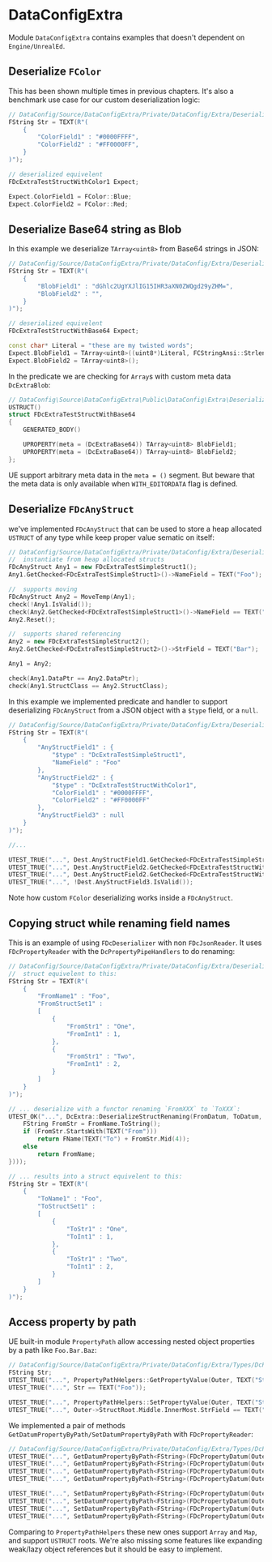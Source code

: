 # DataConfigExtra

Module `DataConfigExtra` contains examples that doesn't dependent on `Engine/UnrealEd`.

## Deserialize `FColor`

This has been shown multiple times in previous chapters. It's also a benchmark use case for our custom deserialization logic:

```c++
// DataConfig/Source/DataConfigExtra/Private/DataConfig/Extra/Deserialize/DcDeserializeColor.cpp
FString Str = TEXT(R"(
    {
        "ColorField1" : "#0000FFFF",
        "ColorField2" : "#FF0000FF",
    }
)");

// deserialized equivelent
FDcExtraTestStructWithColor1 Expect;

Expect.ColorField1 = FColor::Blue;
Expect.ColorField2 = FColor::Red;
```

## Deserialize Base64 string as Blob 

In this example we deserialize `TArray<uint8>` from Base64 strings in JSON:

```c++
// DataConfig/Source/DataConfigExtra/Private/DataConfig/Extra/Deserialize/DcDeserializeBase64.cpp
FString Str = TEXT(R"(
    {
        "BlobField1" : "dGhlc2UgYXJlIG15IHR3aXN0ZWQgd29yZHM=",
        "BlobField2" : "",
    }
)");

// deserialized equivelent
FDcExtraTestStructWithBase64 Expect;

const char* Literal = "these are my twisted words";
Expect.BlobField1 = TArray<uint8>((uint8*)Literal, FCStringAnsi::Strlen(Literal));
Expect.BlobField2 = TArray<uint8>();
```

In the predicate we are checking for `Array`s with custom meta data `DcExtraBlob`:

```c++
// DataConfig\Source\DataConfigExtra\Public\DataConfig\Extra\Deserialize\DcDeserializeBase64.h
USTRUCT()
struct FDcExtraTestStructWithBase64
{
    GENERATED_BODY()

    UPROPERTY(meta = (DcExtraBase64)) TArray<uint8> BlobField1;
    UPROPERTY(meta = (DcExtraBase64)) TArray<uint8> BlobField2;
};
```

UE support arbitrary meta data in the `meta = ()` segment. But beware that the meta data is only available when `WITH_EDITORDATA` flag is defined.

## Deserialize `FDcAnyStruct`

we've implemented `FDcAnyStruct` that can be used to store a heap allocated `USTRUCT` of any type while keep proper value sematic on itself:

```c++
// DataConfig/Source/DataConfigExtra/Private/DataConfig/Extra/Deserialize/DcDeserializeAnyStruct.cpp
//  instantiate from heap allocated structs
FDcAnyStruct Any1 = new FDcExtraTestSimpleStruct1();
Any1.GetChecked<FDcExtraTestSimpleStruct1>()->NameField = TEXT("Foo");

//  supports moving
FDcAnyStruct Any2 = MoveTemp(Any1);
check(!Any1.IsValid());
check(Any2.GetChecked<FDcExtraTestSimpleStruct1>()->NameField == TEXT("Foo"));
Any2.Reset();

//  supports shared referencing
Any2 = new FDcExtraTestSimpleStruct2();
Any2.GetChecked<FDcExtraTestSimpleStruct2>()->StrField = TEXT("Bar");

Any1 = Any2;

check(Any1.DataPtr == Any2.DataPtr);
check(Any1.StructClass == Any2.StructClass);
```

In this example we implemented predicate and handler to support deserializing `FDcAnyStruct` from a JSON object with a `$type` field, or a `null`.

```c++
// DataConfig/Source/DataConfigExtra/Private/DataConfig/Extra/Deserialize/DcDeserializeAnyStruct.cpp
FString Str = TEXT(R"(
    {
        "AnyStructField1" : {
            "$type" : "DcExtraTestSimpleStruct1",
            "NameField" : "Foo"
        },
        "AnyStructField2" : {
            "$type" : "DcExtraTestStructWithColor1",
            "ColorField1" : "#0000FFFF",
            "ColorField2" : "#FF0000FF"
        },
        "AnyStructField3" : null
    }
)");

//...

UTEST_TRUE("...", Dest.AnyStructField1.GetChecked<FDcExtraTestSimpleStruct1>()->NameField == TEXT("Foo"));
UTEST_TRUE("...", Dest.AnyStructField2.GetChecked<FDcExtraTestStructWithColor1>()->ColorField1 == FColor::Blue);
UTEST_TRUE("...", Dest.AnyStructField2.GetChecked<FDcExtraTestStructWithColor1>()->ColorField2 == FColor::Red);
UTEST_TRUE("...", !Dest.AnyStructField3.IsValid());
```

Note how custom `FColor` deserializing works inside a `FDcAnyStruct`.

## Copying struct while renaming field names

This is an example of using `FDcDeserializer` with non `FDcJsonReader`. It uses `FDcPropertyReader` with the `DcPropertyPipeHandlers` to do renaming:

```c++
// DataConfig/Source/DataConfigExtra/Private/DataConfig/Extra/Deserialize/DcDeserializeRenameStructFieldNames.cpp
//  struct equivelent to this:
FString Str = TEXT(R"(
    {
        "FromName1" : "Foo",
        "FromStructSet1" : 
        [
            {
                "FromStr1" : "One",
                "FromInt1" : 1,
            },
            {
                "FromStr1" : "Two",
                "FromInt1" : 2,
            }
        ]
    }
)");

// ... deserialize with a functor renaming `FromXXX` to `ToXXX`:
UTEST_OK("...", DcExtra::DeserializeStructRenaming(FromDatum, ToDatum, FDcExtraRenamer::CreateLambda([](const FName& FromName){
    FString FromStr = FromName.ToString();
    if (FromStr.StartsWith(TEXT("From")))
        return FName(TEXT("To") + FromStr.Mid(4));
    else
        return FromName;
})));

// ... results into a struct equivelent to this: 
FString Str = TEXT(R"(
    {
        "ToName1" : "Foo",
        "ToStructSet1" : 
        [
            {
                "ToStr1" : "One",
                "ToInt1" : 1,
            },
            {
                "ToStr1" : "Two",
                "ToInt1" : 2,
            }
        ]
    }
)");
```

## Access property by path

UE built-in module `PropertyPath` allow accessing nested object properties by a path like `Foo.Bar.Baz`:

```c++
// DataConfig/Source/DataConfigExtra/Private/DataConfig/Extra/Types/DcPropertyPathAccess.cpp
FString Str;
UTEST_TRUE("...", PropertyPathHelpers::GetPropertyValue(Outer, TEXT("StructRoot.Middle.InnerMost.StrField"), Str));
UTEST_TRUE("...", Str == TEXT("Foo"));

UTEST_TRUE("...", PropertyPathHelpers::SetPropertyValue(Outer, TEXT("StructRoot.Middle.InnerMost.StrField"), FString(TEXT("Bar"))));
UTEST_TRUE("...", Outer->StructRoot.Middle.InnerMost.StrField == TEXT("Bar"));
```

We implemented a pair of methods `GetDatumPropertyByPath/SetDatumPropertyByPath` with `FDcPropertyReader`:

```c++
// DataConfig/Source/DataConfigExtra/Private/DataConfig/Extra/Types/DcPropertyPathAccess.cpp
UTEST_TRUE("...", GetDatumPropertyByPath<FString>(FDcPropertyDatum(Outer), "StructRoot.Middle.InnerMost.StrField") == TEXT("Foo"));
UTEST_TRUE("...", GetDatumPropertyByPath<FString>(FDcPropertyDatum(Outer), "StructRoot.Arr.0.StrField") == TEXT("Bar0"));
UTEST_TRUE("...", GetDatumPropertyByPath<FString>(FDcPropertyDatum(Outer), "StructRoot.Arr.1.StrField") == TEXT("Bar1"));
UTEST_TRUE("...", GetDatumPropertyByPath<FString>(FDcPropertyDatum(Outer), "StructRoot.NameMap.FooKey.StrField") == TEXT("FooValue"));

UTEST_TRUE("...", SetDatumPropertyByPath<FString>(FDcPropertyDatum(Outer), "StructRoot.Middle.InnerMost.StrField", TEXT("AltFoo")));
UTEST_TRUE("...", SetDatumPropertyByPath<FString>(FDcPropertyDatum(Outer), "StructRoot.Arr.0.StrField", TEXT("AltBar0")));
UTEST_TRUE("...", SetDatumPropertyByPath<FString>(FDcPropertyDatum(Outer), "StructRoot.Arr.1.StrField", TEXT("AltBar1")));
UTEST_TRUE("...", SetDatumPropertyByPath<FString>(FDcPropertyDatum(Outer), "StructRoot.NameMap.FooKey.StrField", TEXT("AltFooValue")));
```

Comparing to `PropertyPathHelpers` these new ones support `Array` and `Map`, and support `USTRUCT` roots. We're also missing some features like expanding weak/lazy object references but it should be easy to implement.

